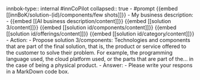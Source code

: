 innbok-type:: internal
#innCoPilot
collapsed:: true
	- #prompt {{embed [[innBoK/solution-(id)/components/few shots]]}}
		- My business description:
		- {{embed [[AI business description/content]]}} {{embed [[solution 3/content]]}} {{embed [[solution id/components/content]]}} {{embed [[solution id/offerings/content]]}} {{embed [[solution id/category/content]]}}
		- Action:
		- Propose solution 3/components: Technologies and components that are part of the final solution, that is, the product or service offered to the customer to solve their problem. For example, the programming language used, the cloud platform used, or the parts that are part of the... in the case of being a physical product.
		- Answer:
		- Please write your respons in a MarkDown code box.


